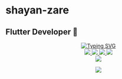 # shayan-zare
## Flutter Developer 🔮<br>
<p align="center">
<a href="https://github.com/shayanzare-dev">
    <img src="https://readme-typing-svg.demolab.com?font=Firacode&size=24&duration=3000&pause=500&color=AE87FF&multiline=true&center=true&vCenter=true&width=265&height=124&lines=Shayan+Zare;junior; Flutter Developer" alt="Typing SVG" />
</a>
<br/>

<a href="https://github.com/shayanzare-dev">
    <img src="https://img.shields.io/badge/shayan zare-red?style=flat-square">
</a> 
<a href="https://t.me/shayan_zare_dev">
    <img src="https://img.shields.io/badge/chat-blue?style=flat-square&logo=telegram">
</a> 
<a href="https://www.linkedin.com/in/shayan-zare">
    <img src="https://img.shields.io/badge/-Linkedin-blue?style=flat-square&logo=linkedin">
</a>
<a href="mailto:shayanzare2222@gmail.com">
    <img src="https://img.shields.io/badge/-Email-green?style=flat-square&logo=gmail&logoColor=white">
</a>
<br/> 

<a href="https://github.com/shayanzare-dev">
    <img src="https://github-stats-alpha.vercel.app/api?username=shayanzare-dev&cc=22272e&tc=37BCF6&ic=AE87FF&bc=AE87FF">
</a>
<br>
</p>

<a href="https://github.com/shayanzare-dev">
    <p align="center">
         <img src="https://skillicons.dev/icons?i=xd,figma,github,vscode,linkedin,postman,git,git flow,&perline=8" />
    </p>
   
</a>
